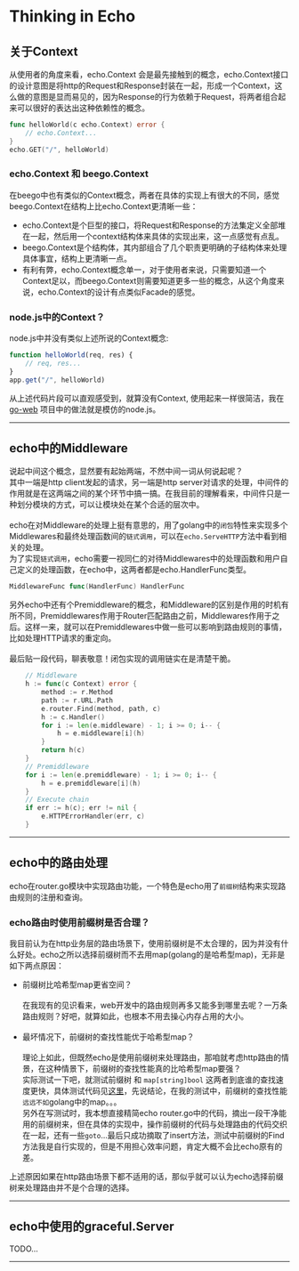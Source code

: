 # Thinking in Echo

## 关于Context

从使用者的角度来看，echo.Context 会是最先接触到的概念，echo.Context接口的设计意图是将http的Request和Response封装在一起，形成一个Context，这么做的意图是显而易见的，因为Response的行为依赖于Request，将两者组合起来可以很好的表达出这种依赖性的概念。

```go
func helloWorld(c echo.Context) error {
    // echo.Context...
}
echo.GET("/", helloWorld)
```

### echo.Context 和 beego.Context

在beego中也有类似的Context概念，两者在具体的实现上有很大的不同，感觉beego.Context在结构上比echo.Context更清晰一些：

 - echo.Context是个巨型的接口，将Request和Response的方法集定义全部堆在一起，然后用一个context结构体来具体的实现出来，这一点感觉有点乱。
 - beego.Context是个结构体，其内部组合了几个职责更明确的子结构体来处理具体事宜，结构上更清晰一点。
 - 有利有弊，echo.Context概念单一，对于使用者来说，只需要知道一个Context足以，而beego.Context则需要知道更多一些的概念，从这个角度来说，echo.Context的设计有点类似Facade的感觉。  

### node.js中的Context？
node.js中并没有类似上述所说的Context概念:
```js
function helloWorld(req, res) {
    // req, res...
}
app.get("/", helloWorld)
```
从上述代码片段可以直观感受到，就算没有Context, 使用起来一样很简洁，我在 [go-web](https://github.com/SkylakeCoder/go-web "") 项目中的做法就是模仿的node.js。

---
## echo中的Middleware
说起中间这个概念，显然要有起始两端，不然中间一词从何说起呢？  
其中一端是http client发起的请求，另一端是http server对请求的处理，中间件的作用就是在这两端之间的某个环节中搞一搞。在我目前的理解看来，中间件只是一种划分模块的方式，可以让模块处在某个合适的层次中。  
<br/>
echo在对Middleware的处理上挺有意思的，用了golang中的``闭包``特性来实现多个Middlewares和最终处理函数间的``链式调用``，可以在```echo.ServeHTTP```方法中看到相关的处理。  
为了实现``链式调用``，echo需要一视同仁的对待Middlewares中的处理函数和用户自己定义的处理函数，在echo中，这两者都是echo.HandlerFunc类型。  
```go
MiddlewareFunc func(HandlerFunc) HandlerFunc
```
另外echo中还有个Premiddleware的概念，和Middleware的区别是作用的时机有所不同，Premiddlewares作用于Router匹配路由之前，Middlewares作用于之后。这样一来，就可以在Premiddlewares中做一些可以影响到路由规则的事情，比如处理HTTP请求的重定向。  
<br/>
最后贴一段代码，聊表敬意！闭包实现的调用链实在是清楚干脆。
```go
    // Middleware
    h := func(c Context) error {
        method := r.Method
        path := r.URL.Path
        e.router.Find(method, path, c)
        h := c.Handler()
        for i := len(e.middleware) - 1; i >= 0; i-- {
            h = e.middleware[i](h)
        }
        return h(c)
    }
    // Premiddleware
    for i := len(e.premiddleware) - 1; i >= 0; i-- {
        h = e.premiddleware[i](h)
    }
    // Execute chain
    if err := h(c); err != nil {
        e.HTTPErrorHandler(err, c)
    }
```

---
## echo中的路由处理
echo在router.go模块中实现路由功能，一个特色是echo用了```前缀树```结构来实现路由规则的注册和查询。

### echo路由时使用前缀树是否合理？
我目前认为在http业务层的路由场景下，使用前缀树是不太合理的，因为并没有什么好处。echo之所以选择前缀树而不去用map(golang的是哈希型map)，无非是如下两点原因：
- 前缀树比哈希型map更省空间？  
  <br/>
  在我现有的见识看来，web开发中的路由规则再多又能多到哪里去呢？一万条路由规则？好吧，就算如此，也根本不用去操心内存占用的大小。  
  <br/>
- 最坏情况下，前缀树的查找性能优于哈希型map？  
  <br/>
  理论上如此，但既然echo是使用前缀树来处理路由，那咱就考虑http路由的情景，在这种情景下，前缀树的查找性能真的比哈希型map要强？  
  实际测试一下吧，就测试前缀树 和 ```map[string]bool``` 这两者到底谁的查找速度更快，具体测试代码见[这里](https://github.com/SkylakeCoder/go-gists/tree/master/radixtree "")，先说结论，在我的测试中，前缀树的查找性能``远远不如``golang中的map。。。  
  另外在写测试时，我本想直接精简echo router.go中的代码，摘出一段干净能用的前缀树来，但在具体的实现中，操作前缀树的代码与处理路由的代码交织在一起，还有一些```goto```...最后只成功摘取了insert方法，测试中前缀树的Find方法我是自行实现的，但是不用担心效率问题，肯定大概不会比echo原有的差。

上述原因如果在http路由场景下都不适用的话，那似乎就可以认为echo选择前缀树来处理路由并不是个合理的选择。

---
## echo中使用的graceful.Server
TODO...

---
